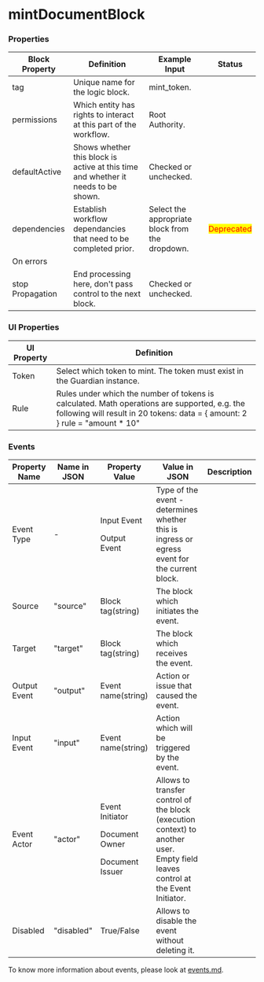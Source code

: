 # mintDocumentBlock

### Properties

| Block Property   | Definition                                                                        | Example Input                                   | Status                                     |
| ---------------- | --------------------------------------------------------------------------------- | ----------------------------------------------- | ------------------------------------------ |
| tag              | Unique name for the logic block.                                                  | mint\_token.                                    |                                            |
| permissions      | Which entity has rights to interact at this part of the workflow.                 | Root Authority.                                 |                                            |
| defaultActive    | Shows whether this block is active at this time and whether it needs to be shown. | Checked or unchecked.                           |                                            |
| dependencies     | Establish workflow dependancies that need to be completed prior.                  | Select the appropriate block from the dropdown. | <mark style="color:red;">Deprecated</mark> |
| On errors        |                                                                                   |                                                 |                                            |
| stop Propagation | End processing here, don't pass control to the next block.                        | Checked or unchecked.                           |                                            |

### UI Properties

| UI Property | Definition                                                                                                                                                                   |
| ----------- | ---------------------------------------------------------------------------------------------------------------------------------------------------------------------------- |
| Token       | Select which token to mint. The token must exist in the Guardian instance.                                                                                                   |
| Rule        | Rules under which the number of tokens is calculated. Math operations are supported, e.g. the following will result in 20 tokens: data = { amount: 2 } rule = "amount \* 10" |

### Events

| Property Name | Name in JSON | Property Value                                                    | Value in JSON                                                                                                                   | Description |
| ------------- | ------------ | ----------------------------------------------------------------- | ------------------------------------------------------------------------------------------------------------------------------- | ----------- |
| Event Type    | -            | <p>Input Event</p><p>Output Event</p>                             | Type of the event - determines whether this is ingress or egress event for the current block.                                   |             |
| Source        | "source"     | Block tag(string)                                                 | The block which initiates the event.                                                                                            |             |
| Target        | "target"     | Block tag(string)                                                 | The block which receives the event.                                                                                             |             |
| Output Event  | "output"     | Event name(string)                                                | Action or issue that caused the event.                                                                                          |             |
| Input Event   | "input"      | Event name(string)                                                | Action which will be triggered by the event.                                                                                    |             |
| Event Actor   | "actor"      | <p>Event Initiator</p><p>Document Owner</p><p>Document Issuer</p> | Allows to transfer control of the block (execution context) to another user. Empty field leaves control at the Event Initiator. |             |
| Disabled      | "disabled"   | True/False                                                        | Allows to disable the event without deleting it.                                                                                |             |

To know more information about events, please look at [events.md](events.md "mention").
